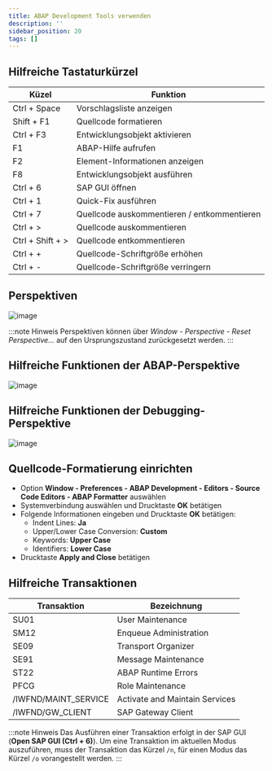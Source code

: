 ```yaml
---
title: ABAP Development Tools verwenden
description: ''
sidebar_position: 20
tags: []
---
```


## Hilfreiche Tastaturkürzel

| Küzel            | Funktion                                    |
| ---------------- | ------------------------------------------- |
| Ctrl + Space     | Vorschlagsliste anzeigen                    |
| Shift + F1       | Quellcode formatieren                       |
| Ctrl + F3        | Entwicklungsobjekt aktivieren               |
| F1               | ABAP-Hilfe aufrufen                         |
| F2               | Element-Informationen anzeigen              |
| F8               | Entwicklungsobjekt ausführen                |
| Ctrl + 6         | SAP GUI öffnen                              |
| Ctrl + 1         | Quick-Fix ausführen                         |
| Ctrl + 7         | Quellcode auskommentieren / entkommentieren |
| Ctrl + >         | Quellcode auskommentieren                   |
| Ctrl + Shift + > | Quellcode entkommentieren                   |
| Ctrl + +         | Quellcode-Schriftgröße erhöhen              |
| Ctrl + -         | Quellcode-Schriftgröße verringern           |

## Perspektiven
![image](https://user-images.githubusercontent.com/47243617/195268605-8ec3307d-f29e-4d65-8e7b-6c7a791a033f.png)

:::note Hinweis
Perspektiven können über _Window - Perspective - Reset Perspective..._ auf den Ursprungszustand zurückgesetzt werden.
:::

## Hilfreiche Funktionen der ABAP-Perspektive
![image](https://user-images.githubusercontent.com/47243617/195268635-22fce3ab-458e-4bfe-9356-8e7f1f98175e.png)

## Hilfreiche Funktionen der Debugging-Perspektive
![image](https://user-images.githubusercontent.com/47243617/195268654-e63986c3-5c7a-410a-99b9-bc8673f3348b.png)

## Quellcode-Formatierung einrichten
- Option **Window - Preferences - ABAP Development - Editors - Source Code Editors - ABAP Formatter** auswählen
- Systemverbindung auswählen und Drucktaste **OK** betätigen
- Folgende Informationen eingeben und Drucktaste **OK** betätigen:
    - Indent Lines: **Ja**
    - Upper/Lower Case Conversion: **Custom**
    - Keywords: **Upper Case**
    - Identifiers: **Lower Case**
- Drucktaste **Apply and Close** betätigen

## Hilfreiche Transaktionen

| Transaktion          | Bezeichnung                    |
| -------------------- | ------------------------------ |
| SU01                 | User Maintenance               |
| SM12                 | Enqueue Administration         |
| SE09                 | Transport Organizer            |
| SE91                 | Message Maintenance            |
| ST22                 | ABAP Runtime Errors            |
| PFCG                 | Role Maintenance               |
| /IWFND/MAINT_SERVICE | Activate and Maintain Services |
| /IWFND/GW_CLIENT     | SAP Gateway Client             |

:::note Hinweis
Das Ausführen einer Transaktion erfolgt in der SAP GUI (**Open SAP GUI (Ctrl + 6)**). Um eine Transaktion im aktuellen Modus auszuführen, muss der Transaktion das Kürzel `/n`, für einen Modus das Kürzel `/o` vorangestellt werden.
:::
